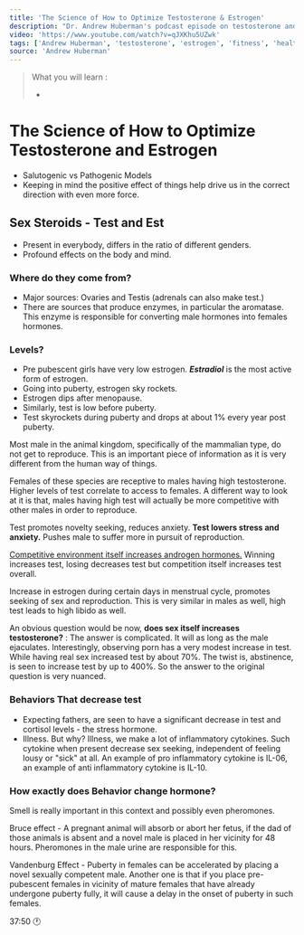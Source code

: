 ```yaml
---
title: 'The Science of How to Optimize Testosterone & Estrogen'
description: "Dr. Andrew Huberman's podcast episode on testosterone and estrogen optimisation."
video: 'https://www.youtube.com/watch?v=qJXKhu5UZwk'
tags: ['Andrew Huberman', 'testosterone', 'estrogen', 'fitness', 'health', 'optimisation']
source: 'Andrew Huberman'
---
```


> What you will learn :
>
> - 

# The Science of How to Optimize Testosterone and Estrogen

- Salutogenic vs Pathogenic Models
- Keeping in mind the positive effect of things help drive us in the correct direction with even more force.

## Sex Steroids - Test and Est

- Present in everybody, differs in the ratio of different genders.
- Profound effects on the body and mind.

### Where do they come from?

- Major sources: Ovaries and Testis (adrenals can also make test.)
- There are sources that produce enzymes, in particular the aromatase. This enzyme is responsible for converting male hormones into females hormones.

### Levels?

- Pre pubescent girls have very low estrogen. ***Estradiol*** is the most active form of estrogen.
- Going into puberty, estrogen sky rockets.
- Estrogen dips after menopause.
- Similarly, test is low before puberty.
- Test skyrockets during puberty and drops at about 1% every year post puberty.

Most male in the animal kingdom, specifically of the mammalian type, do not get to reproduce. This is an important piece of information as it is very different from the human way of things.

Females of these species are receptive to males having high testosterone. Higher levels of test correlate to access to females. A different way to look at it is that, males having high test will actually be more competitive with other males in order to reproduce.

Test promotes novelty seeking, reduces anxiety. **Test lowers stress and anxiety.** Pushes male to suffer more in pursuit of reproduction.

<u>Competitive environment itself increases androgen hormones.</u> Winning increases test, losing decreases test but competition itself increases test overall.

Increase in estrogen during certain days in menstrual cycle, promotes seeking of sex and reproduction.
This is very similar in males as well, high test leads to high libido as well.

An obvious question would be now, **does sex itself increases testosterone?** : The answer is complicated. It will as long as the male ejaculates.
Interestingly, observing porn has a very modest increase in test. While having real sex increased test by about 70%. The twist is, abstinence, is seen to increase test by up to 400%. So the answer to the original question is very nuanced.

### Behaviors That decrease test

- Expecting fathers, are seen to have a significant decrease in test and cortisol levels - the stress hormone.
- Illness. But why? Illness, we make a lot of inflammatory cytokines. Such cytokine when present decrease sex seeking, independent of feeling lousy or "sick" at all. An example of pro inflammatory cytokine is IL-06, an example of anti inflammatory cytokine is IL-10.

### How exactly does Behavior change hormone?

Smell is really important in this context and possibly even pheromones.

Bruce effect - A pregnant animal will absorb or abort her fetus, if the dad of those animals is absent and a novel male is placed in her vicinity for 48 hours. Pheromones in the male urine are responsible for this.

Vandenburg Effect - Puberty in females can be accelerated by placing a novel sexually competent male. Another one is that if you place pre-pubescent females in vicinity of mature females that have already undergone puberty fully, it will cause a delay in the onset of puberty in such females.

37:50 :clock1: